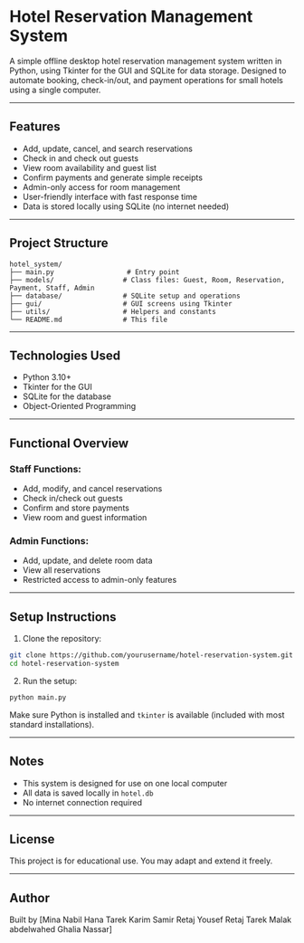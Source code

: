 # Hotel Reservation Management System

A simple offline desktop hotel reservation management system written in Python, using Tkinter for the GUI and SQLite for data storage. Designed to automate booking, check-in/out, and payment operations for small hotels using a single computer.

---

## Features

* Add, update, cancel, and search reservations
* Check in and check out guests
* View room availability and guest list
* Confirm payments and generate simple receipts
* Admin-only access for room management
* User-friendly interface with fast response time
* Data is stored locally using SQLite (no internet needed)

---

## Project Structure

```plaintext
hotel_system/
├── main.py                  # Entry point
├── models/                 # Class files: Guest, Room, Reservation, Payment, Staff, Admin
├── database/               # SQLite setup and operations
├── gui/                    # GUI screens using Tkinter
├── utils/                  # Helpers and constants
└── README.md               # This file
```

---

## Technologies Used

* Python 3.10+
* Tkinter for the GUI
* SQLite for the database
* Object-Oriented Programming

---

## Functional Overview

### Staff Functions:

* Add, modify, and cancel reservations
* Check in/check out guests
* Confirm and store payments
* View room and guest information

### Admin Functions:

* Add, update, and delete room data
* View all reservations
* Restricted access to admin-only features

---

## Setup Instructions

1. Clone the repository:

```bash
git clone https://github.com/yourusername/hotel-reservation-system.git
cd hotel-reservation-system
```

2. Run the setup:

```bash
python main.py
```

Make sure Python is installed and `tkinter` is available (included with most standard installations).

---

## Notes

* This system is designed for use on one local computer
* All data is saved locally in `hotel.db`
* No internet connection required

---

## License

This project is for educational use. You may adapt and extend it freely.

---

## Author

Built by \[Mina Nabil
Hana Tarek
Karim Samir
Retaj Yousef
Retaj Tarek
Malak abdelwahed
Ghalia Nassar]
